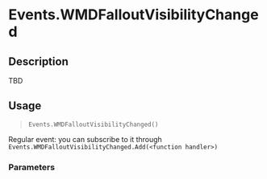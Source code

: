 # Events.WMDFalloutVisibilityChanged
## Description
TBD

## Usage
> `Events.WMDFalloutVisibilityChanged()`

Regular event: you can subscribe to it through `Events.WMDFalloutVisibilityChanged.Add(<function handler>)`

### Parameters
